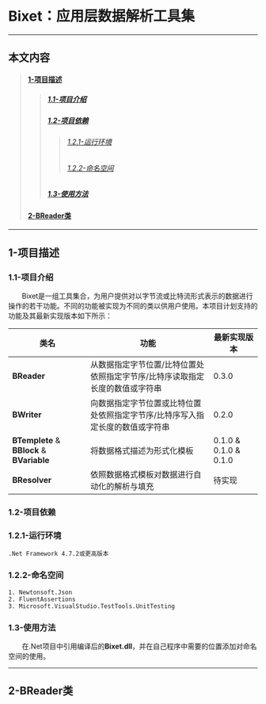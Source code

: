 # Bixet：应用层数据解析工具集
---
## 本文内容
>#### [1-项目描述](#1-项目描述)
>>##### [1.1-项目介绍](#1.1-项目介绍)
>>##### [1.2-项目依赖](#1.2-项目依赖)
>>>###### [1.2.1-运行环境](#1.2.1-运行环境)
>>>###### [1.2.2-命名空间](#1.2.2-命名空间)
>>##### [1.3-使用方法](#1.3-使用方法)
>#### [2-BReader类](#)

---
## 1-项目描述
### 1.1-项目介绍
&nbsp;&nbsp;&nbsp;&nbsp;&nbsp;&nbsp;&nbsp;Bixet是一组工具集合，为用户提供对以字节流或比特流形式表示的数据进行操作的若干功能。不同的功能被实现为不同的类以供用户使用。本项目计划支持的功能及其最新实现版本如下所示：

|类名|功能|最新实现版本|
|-|-|-|
|__BReader__|从数据指定字节位置/比特位置处依照指定字节序/比特序读取指定长度的数值或字符串|0.3.0|
|__BWriter__|向数据指定字节位置或比特位置处依照指定字节序/比特序写入指定长度的数值或字符串|0.2.0|
|__BTemplete__ & __BBlock__ & __BVariable__|将数据格式描述为形式化模板|0.1.0 & 0.1.0 & 0.1.0|
|__BResolver__|依照数据格式模板对数据进行自动化的解析与填充|待实现|

### 1.2-项目依赖
### 1.2.1-运行环境
    .Net Framework 4.7.2或更高版本
### 1.2.2-命名空间
    1. Newtonsoft.Json
    2. FluentAssertions
    3. Microsoft.VisualStudio.TestTools.UnitTesting

### 1.3-使用方法
&nbsp;&nbsp;&nbsp;&nbsp;&nbsp;&nbsp;&nbsp;在.Net项目中引用编译后的**Bixet.dll**，并在自己程序中需要的位置添加对命名空间的使用。

---
## 2-BReader类
### 
